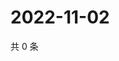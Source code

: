 # 2022-11-02

共 0 条

<!-- BEGIN WEIBO -->
<!-- 最后更新时间 Wed Nov 02 2022 09:50:43 GMT+0800 (China Standard Time) -->

<!-- END WEIBO -->
